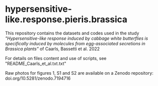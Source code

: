 # hypersensitive-like.response.pieris.brassica

This repository contains the datasets and codes used in the study *"Hypersensitive-like response induced by cabbage white butterflies 
is specifically induced by molecules from egg-associated secretions in Brassica plants"* of Caarls, Bassetti et al. 2022

For details on files content and use of scripts, see "README_Caarls_et_al.txt.txt"

Raw photos for figures 1, S1 and S2 are available on a Zenodo repository: doi.org/10.5281/zenodo.7194716
